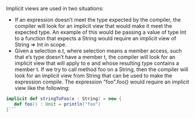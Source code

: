 Implicit views are used in two situations: 
 * If an expression doesn’t meet the type expected by the compiler, the compiler will look for an implicit view that would make it meet the expected type. 
 An example of this would be passing a value of type Int to a function that expects a String would require an implicit view of String => Int in scope.                           
 * Given a selection e.t, where selection means a member access, such that e’s type doesn’t have a member t, the compiler will look for an implicit view that will apply to e and whose resulting type contains a member t. 
 If we try to call method foo on a String, then the compiler will look for an implicit view from String that can be used to make the expression compile. 
 The expression "foo".foo() would require an implicit view like the following: 
 ```scala 
 implicit def stringToFoo(x : String) = new { 
    def foo() : Unit = println("foo") 
 }```